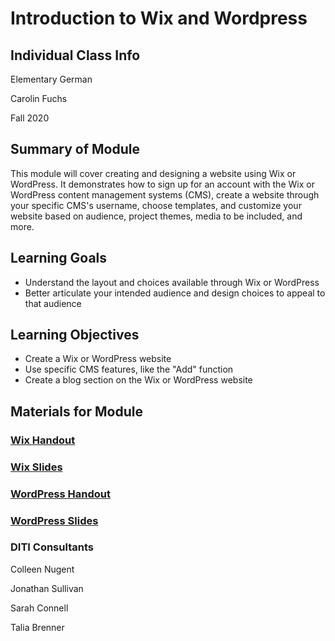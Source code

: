 <h1>Introduction to Wix and Wordpress</h1>

<h2>Individual Class Info</h2>

Elementary German

Carolin Fuchs

Fall 2020

<h2>Summary of Module</h2>

This module will cover creating and designing a website using Wix or WordPress. It demonstrates how to sign up for an account with the Wix or WordPress content management systems (CMS), create a website through your specific CMS's username, choose templates, and customize your website based on audience, project themes, media to be included, and more.

<h2>Learning Goals</h2>

* Understand the layout and choices available through Wix or WordPress
* Better articulate your intended audience and design choices to appeal to that audience

<h2>Learning Objectives</h2>

* Create a Wix or WordPress website
* Use specific CMS features, like the "Add" function
* Create a blog section on the Wix or WordPress website

<h2>Materials for Module</h2>

### [Wix Handout](https://github.com/NULabNortheastern/digitalassignmentshowcase/blob/master/website-building/fa20-fuchs-grmn1101-wordpress-wix/wix/Wix_Handout.pdf)

### [Wix Slides](https://github.com/NULabNortheastern/digitalassignmentshowcase/blob/master/website-building/fa20-fuchs-grmn1101-wordpress-wix/wix/Wix-Slides.pdf)

### [WordPress Handout](https://github.com/NULabNortheastern/digitalassignmentshowcase/blob/master/website-building/fa20-fuchs-grmn1101-wordpress-wix/wordpress/WordPress_Handout.pdf)

### [WordPress Slides](https://github.com/NULabNortheastern/digitalassignmentshowcase/blob/master/website-building/fa20-fuchs-grmn1101-wordpress-wix/wordpress/Wordpress_Slides.pdf)

<h3>DITI Consultants</h3>

Colleen Nugent

Jonathan Sullivan

Sarah Connell

Talia Brenner
